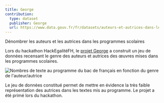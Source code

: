```yaml
---
title: George
contribution:
  type: dataset
  publisher: George
  url: https://www.data.gouv.fr/fr/datasets/auteurs-et-autrices-dans-les-annales-du-baccalaureat-de-francais/
---
```


Dénombrer les auteurs et les autrices dans les programmes scolaires

<!--more-->

Lors du hackathon HackEgalitéFH, le [projet George](https://george2etexte.wordpress.com/) a construit un jeu de données recensant le genre des auteurs et autrices des œuvres mises dans les programmes scolaires. 

![Nombres de texte au programme du bac de français en fonction du genre de l'auteur/autrice](https://george2etexte.files.wordpress.com/2017/06/auteursautricesbacfrancais2.png)

Le jeu de données constitué permet de mettre en évidence la très faible représentation des autrices dans les textes mis au programme. Le projet a été primé lors du hackathon. 

<div data-udata-dataset-id="594218bec751df6a8844711e"></div>
<div data-udata-dataset-id="58f7d01ac751df583252dfde"></div>

